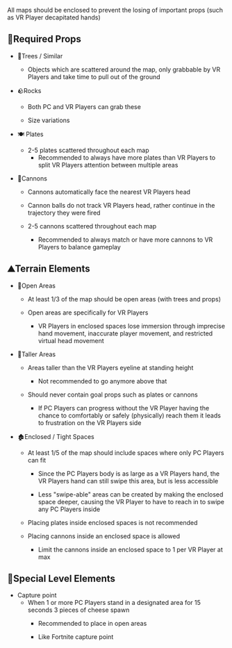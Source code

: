 All maps should be enclosed to prevent the losing of important props (such as VR Player decapitated hands)
## 📜Required Props
- 🌲Trees / Similar
    - Objects which are scattered around the map, only grabbable by VR Players and take time to pull out of the ground   

- 🪨Rocks
    - Both PC and VR Players can grab these    
    
    - Size variations    

- 🍽 Plates
    - 2-5 plates scattered throughout each map
        - Recommended to always have more plates than VR Players to split VR Players attention between multiple areas     

- 🔫Cannons
    - Cannons automatically face the nearest VR Players head
    
    - Cannon balls do not track VR Players head, rather continue in the trajectory they were fired
    
    - 2-5 cannons scattered throughout each map
        - Recommended to always match or have more cannons to VR Players to balance gameplay

## ⛰Terrain Elements
- 🌾Open Areas
    - At least 1/3 of the map should be open areas (with trees and props)
    
    - Open areas are specifically for VR Players
        - VR Players in enclosed spaces lose immersion through imprecise hand movement, inaccurate player movement, and restricted virtual head movement

- 📏Taller Areas
    - Areas taller than the VR Players eyeline at standing height
        - Not recommended to go anymore above that
        
    - Should never contain goal props such as plates or cannons
        - If PC Players can progress without the VR Player having the chance to comfortably or safely (physically) reach them it leads to frustration on the VR Players side

- 🏚️Enclosed / Tight Spaces
    - At least 1/5 of the map should include spaces where only PC Players can fit
        - Since the PC Players body is as large as a VR Players hand, the VR Players hand can still swipe this area, but is less accessible
        
        - Less "swipe-able" areas can be created by making the enclosed space deeper, causing the VR Player to have to reach in to swipe any PC Players inside
    - Placing plates inside enclosed spaces is not recommended
    
    - Placing cannons inside an enclosed space is allowed
        - Limit the cannons inside an enclosed space to 1 per VR Player at max

## 🧨Special Level Elements
- Capture point
    - When 1 or more PC Players stand in a designated area for 15 seconds 3 pieces of cheese spawn
        - Recommended to place in open areas
        
        - Like Fortnite capture point